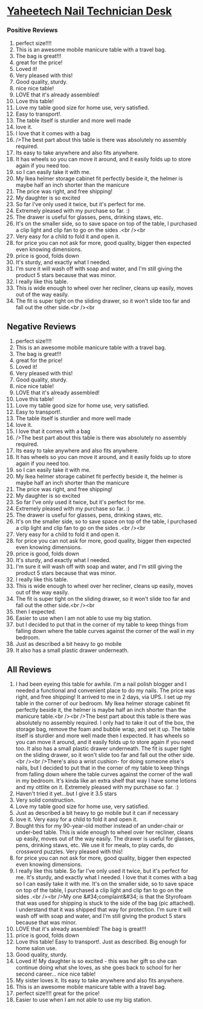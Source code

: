 # [Yaheetech Nail Technician Desk](https://products.checkmycream.com/products/Yaheetech-Nail-Technician-Desk.html)

### Positive Reviews

<ol>
      <li>perfect size!!!!</li>
      <li>This is an awesome mobile manicure table with a travel bag.</li>
      <li>The bag is great!!!</li>
      <li>great for the price!</li>
      <li>Loved it!  </li>
      <li>Very pleased with this!</li>
      <li>Good quality, sturdy.</li>
      <li>nice nice table!</li>
      <li>LOVE that it&#x27;s already assembled!</li>
      <li>Love this table!  </li>
      <li>Love my table good size for home use, very satisfied.</li>
      <li>Easy to transport!.</li>
      <li>The table itself is sturdier and more well made</li>
      <li>love it.</li>
      <li>I love that it comes with a bag</li>
      <li>/&gt;The best part about this table is there was absolutely no assembly required.</li>
      <li>Its easy to take anywhere and also fits anywhere.</li>
      <li>It has wheels so you can move it around, and it easily folds up to store again if you need too.</li>
      <li>so I can easily take it with me.  </li>
      <li>My Ikea helmer storage cabinet fit perfectly beside it, the helmer is maybe half an inch shorter than the manicure</li>
      <li>The price was right, and free shipping!</li>
      <li>My daughter is so excited</li>
      <li>So far I&#x27;ve only used it twice, but it&#x27;s perfect for me.  </li>
      <li>Extremely pleased with my purchase so far. :)</li>
      <li>The drawer is useful for glasses, pens, drinking staws, etc.  </li>
      <li>It&#x27;s on the smaller side, so to save space on top of the table, I purchased a clip light and clip fan to go on the sides .&lt;br /&gt;&lt;br</li>
      <li>Very easy for a child to fold it and open it.</li>
      <li>for price you can not ask for more, good quality, bigger then expected even knowing dimensions.</li>
      <li>price is good, folds down</li>
      <li>It&#x27;s sturdy, and exactly what I needed.  </li>
      <li>I&#x27;m sure it will wash off with soap and water, and I&#x27;m still giving the product 5 stars because that was minor.</li>
      <li>I really like this table.  </li>
      <li>This is wide enough to wheel over her recliner, cleans up easily, moves out of the way easily.  </li>
      <li>The fit is super tight on the sliding drawer, so it won&#x27;t slide too far and fall out the other side.&lt;br /&gt;&lt;br</li>
</ol>


<h2>Negative Reviews</h2>
<ol>
<li> perfect size!!!!</li>
<li> This is an awesome mobile manicure table with a travel bag.</li>
<li> The bag is great!!!</li>
<li> great for the price!</li>
<li> Loved it!  </li>
<li> Very pleased with this!</li>
<li> Good quality, sturdy.</li>
<li> nice nice table!</li>
<li> LOVE that it&#x27;s already assembled!</li>
<li> Love this table!  </li>
<li> Love my table good size for home use, very satisfied.</li>
<li> Easy to transport!.</li>
<li> The table itself is sturdier and more well made</li>
<li> love it.</li>
<li> I love that it comes with a bag</li>
<li> /&gt;The best part about this table is there was absolutely no assembly required.</li>
<li> Its easy to take anywhere and also fits anywhere.</li>
<li> It has wheels so you can move it around, and it easily folds up to store again if you need too.</li>
<li> so I can easily take it with me.  </li>
<li> My Ikea helmer storage cabinet fit perfectly beside it, the helmer is maybe half an inch shorter than the manicure</li>
<li> The price was right, and free shipping!</li>
<li> My daughter is so excited</li>
<li> So far I&#x27;ve only used it twice, but it&#x27;s perfect for me.  </li>
<li> Extremely pleased with my purchase so far. :)</li>
<li> The drawer is useful for glasses, pens, drinking staws, etc.  </li>
<li> It&#x27;s on the smaller side, so to save space on top of the table, I purchased a clip light and clip fan to go on the sides .&lt;br /&gt;&lt;br</li>
<li> Very easy for a child to fold it and open it.</li>
<li> for price you can not ask for more, good quality, bigger then expected even knowing dimensions.</li>
<li> price is good, folds down</li>
<li> It&#x27;s sturdy, and exactly what I needed.  </li>
<li> I&#x27;m sure it will wash off with soap and water, and I&#x27;m still giving the product 5 stars because that was minor.</li>
<li> I really like this table.  </li>
<li> This is wide enough to wheel over her recliner, cleans up easily, moves out of the way easily.  </li>
<li> The fit is super tight on the sliding drawer, so it won&#x27;t slide too far and fall out the other side.&lt;br /&gt;&lt;br</li>
<li> then I expected.</li>
<li> Easier to use when I am not able to use my big station.</li>
<li> but I decided to put that in the corner of my table to keep things from falling down where the table curves against the corner of the wall in my bedroom.</li>
<li> Just as described a bit heavy to go mobile</li>
<li> It also has a small plastic drawer underneath.</li>
</ol>

<h2>All Reviews</h2>

<ol>
    <li> I had been eyeing this table for awhile. I&#x27;m a nail polish blogger and I needed a functional and convenient place to do my nails. The price was right, and free shipping! It arrived to me in 2 days, via UPS. I set up my table in the corner of our bedroom. My Ikea helmer storage cabinet fit perfectly beside it, the helmer is maybe half an inch shorter than the manicure table.&lt;br /&gt;&lt;br /&gt;The best part about this table is there was absolutely no assembly required. I only had to take it out of the box, the storage bag, remove the foam and bubble wrap, and set it up. The table itself is sturdier and more well made then I expected. It has wheels so you can move it around, and it easily folds up to store again if you need too. It also has a small plastic drawer underneath. The fit is super tight on the sliding drawer, so it won&#x27;t slide too far and fall out the other side.&lt;br /&gt;&lt;br /&gt;There&#x27;s also a wrist cushion- for doing someone else&#x27;s nails, but I decided to put that in the corner of my table to keep things from falling down where the table curves against the corner of the wall in my bedroom. It&#x27;s kinda like an extra shelf that way I have some lotions and my ottlite on it. Extremely pleased with my purchase so far. :)</li>
    <li> Haven&#x27;t tried it yet...but I give it 3.5 stars</li>
    <li> Very solid construction.</li>
    <li> Love my table good size for home use, very satisfied.</li>
    <li> Just as described a bit heavy to go mobile but it can if necessary</li>
    <li> love it. Very easy for a child to fold it and open it.</li>
    <li> Bought this for my 90-year-old mother instead of an under-chair or under-bed table.  This is wide enough to wheel over her recliner, cleans up easily, moves out of the way easily.  The drawer is useful for glasses, pens, drinking staws, etc.  We use it for meals, to play cards, do crossword puzzles.  Very pleased with this!</li>
    <li> for price you can not ask for more, good quality, bigger then expected even knowing dimensions.</li>
    <li> I really like this table.  So far I&#x27;ve only used it twice, but it&#x27;s perfect for me.  It&#x27;s sturdy, and exactly what I needed.  I love that it comes with a bag so I can easily take it with me.  It&#x27;s on the smaller side, so to save space on top of the table, I purchased a clip light and clip fan to go on the sides .&lt;br /&gt;&lt;br /&gt;My one &amp;#34;complaint&amp;#34; is that the Styrofoam that was used for shipping is stuck to the side of the bag (pic attached).  I understand that it was shipped that way for protection.  I&#x27;m sure it will wash off with soap and water, and I&#x27;m still giving the product 5 stars because that was minor.</li>
    <li> LOVE that it&#x27;s already assembled! The bag is great!!!</li>
    <li> price is good, folds down</li>
    <li> Love this table!  Easy to transport!. Just as described. Big enough for home salon use.</li>
    <li> Good quality, sturdy.</li>
    <li> Loved it!  My daughter is so excited - this was her gift so she can continue doing what she loves, as she goes back to school for her second career... nice nice table!</li>
    <li> My sister loves it. Its easy to take anywhere and also fits anywhere.</li>
    <li> This is an awesome mobile manicure table with a travel bag.</li>
    <li> perfect size!!!! great for the price!</li>
    <li> Easier to use when I am not able to use my big station.</li>
</ol>




